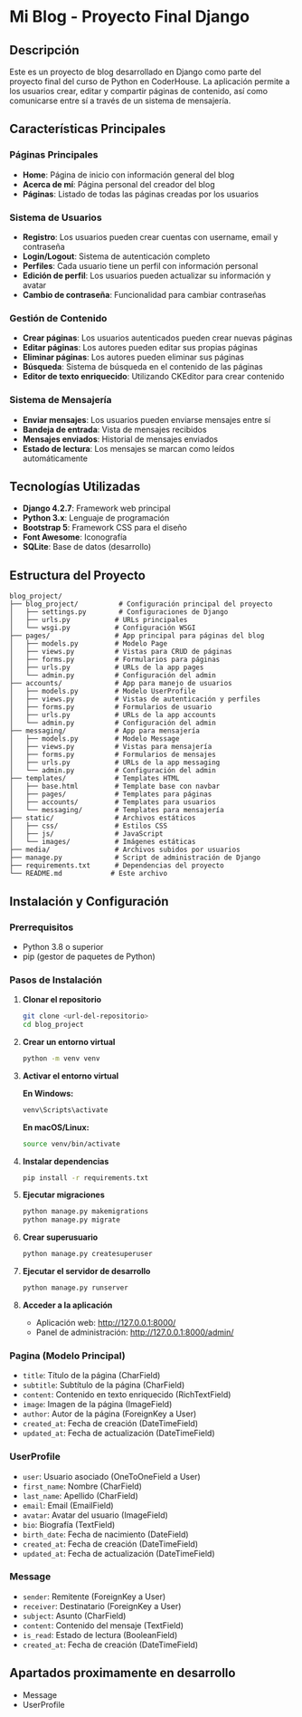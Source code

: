 # Mi Blog - Proyecto Final Django

## Descripción

Este es un proyecto de blog desarrollado en Django como parte del proyecto final del curso de Python en CoderHouse. La aplicación permite a los usuarios crear, editar y compartir páginas de contenido, así como comunicarse entre sí a través de un sistema de mensajería.

## Características Principales

### Páginas Principales
- **Home**: Página de inicio con información general del blog
- **Acerca de mí**: Página personal del creador del blog
- **Páginas**: Listado de todas las páginas creadas por los usuarios

### Sistema de Usuarios
- **Registro**: Los usuarios pueden crear cuentas con username, email y contraseña
- **Login/Logout**: Sistema de autenticación completo
- **Perfiles**: Cada usuario tiene un perfil con información personal
- **Edición de perfil**: Los usuarios pueden actualizar su información y avatar
- **Cambio de contraseña**: Funcionalidad para cambiar contraseñas

### Gestión de Contenido
- **Crear páginas**: Los usuarios autenticados pueden crear nuevas páginas
- **Editar páginas**: Los autores pueden editar sus propias páginas
- **Eliminar páginas**: Los autores pueden eliminar sus páginas
- **Búsqueda**: Sistema de búsqueda en el contenido de las páginas
- **Editor de texto enriquecido**: Utilizando CKEditor para crear contenido

### Sistema de Mensajería
- **Enviar mensajes**: Los usuarios pueden enviarse mensajes entre sí
- **Bandeja de entrada**: Vista de mensajes recibidos
- **Mensajes enviados**: Historial de mensajes enviados
- **Estado de lectura**: Los mensajes se marcan como leídos automáticamente

## Tecnologías Utilizadas

- **Django 4.2.7**: Framework web principal
- **Python 3.x**: Lenguaje de programación
- **Bootstrap 5**: Framework CSS para el diseño
- **Font Awesome**: Iconografía
- **SQLite**: Base de datos (desarrollo)

## Estructura del Proyecto

```
blog_project/
├── blog_project/          # Configuración principal del proyecto
│   ├── settings.py        # Configuraciones de Django
│   ├── urls.py           # URLs principales
│   └── wsgi.py           # Configuración WSGI
├── pages/                # App principal para páginas del blog
│   ├── models.py         # Modelo Page
│   ├── views.py          # Vistas para CRUD de páginas
│   ├── forms.py          # Formularios para páginas
│   ├── urls.py           # URLs de la app pages
│   └── admin.py          # Configuración del admin
├── accounts/             # App para manejo de usuarios
│   ├── models.py         # Modelo UserProfile
│   ├── views.py          # Vistas de autenticación y perfiles
│   ├── forms.py          # Formularios de usuario
│   ├── urls.py           # URLs de la app accounts
│   └── admin.py          # Configuración del admin
├── messaging/            # App para mensajería
│   ├── models.py         # Modelo Message
│   ├── views.py          # Vistas para mensajería
│   ├── forms.py          # Formularios de mensajes
│   ├── urls.py           # URLs de la app messaging
│   └── admin.py          # Configuración del admin
├── templates/            # Templates HTML
│   ├── base.html         # Template base con navbar
│   ├── pages/            # Templates para páginas
│   ├── accounts/         # Templates para usuarios
│   └── messaging/        # Templates para mensajería
├── static/               # Archivos estáticos
│   ├── css/              # Estilos CSS
│   ├── js/               # JavaScript
│   └── images/           # Imágenes estáticas
├── media/                # Archivos subidos por usuarios
├── manage.py             # Script de administración de Django
├── requirements.txt      # Dependencias del proyecto
└── README.md            # Este archivo
```

## Instalación y Configuración

### Prerrequisitos
- Python 3.8 o superior
- pip (gestor de paquetes de Python)

### Pasos de Instalación

1. **Clonar el repositorio**
   ```bash
   git clone <url-del-repositorio>
   cd blog_project
   ```

2. **Crear un entorno virtual**
   ```bash
   python -m venv venv
   ```

3. **Activar el entorno virtual**
   
   **En Windows:**
   ```bash
   venv\Scripts\activate
   ```
   
   **En macOS/Linux:**
   ```bash
   source venv/bin/activate
   ```

4. **Instalar dependencias**
   ```bash
   pip install -r requirements.txt
   ```

5. **Ejecutar migraciones**
   ```bash
   python manage.py makemigrations
   python manage.py migrate
   ```

6. **Crear superusuario**
   ```bash
   python manage.py createsuperuser
   ```

7. **Ejecutar el servidor de desarrollo**
   ```bash
   python manage.py runserver
   ```

8. **Acceder a la aplicación**
   - Aplicación web: http://127.0.0.1:8000/
   - Panel de administración: http://127.0.0.1:8000/admin/

### Pagina (Modelo Principal)
- `title`: Título de la página (CharField)
- `subtitle`: Subtítulo de la página (CharField)
- `content`: Contenido en texto enriquecido (RichTextField)
- `image`: Imagen de la página (ImageField)
- `author`: Autor de la página (ForeignKey a User)
- `created_at`: Fecha de creación (DateTimeField)
- `updated_at`: Fecha de actualización (DateTimeField)

### UserProfile
- `user`: Usuario asociado (OneToOneField a User)
- `first_name`: Nombre (CharField)
- `last_name`: Apellido (CharField)
- `email`: Email (EmailField)
- `avatar`: Avatar del usuario (ImageField)
- `bio`: Biografía (TextField)
- `birth_date`: Fecha de nacimiento (DateField)
- `created_at`: Fecha de creación (DateTimeField)
- `updated_at`: Fecha de actualización (DateTimeField)

### Message
- `sender`: Remitente (ForeignKey a User)
- `receiver`: Destinatario (ForeignKey a User)
- `subject`: Asunto (CharField)
- `content`: Contenido del mensaje (TextField)
- `is_read`: Estado de lectura (BooleanField)
- `created_at`: Fecha de creación (DateTimeField)

## Apartados proximamente en desarrollo
- Message
- UserProfile